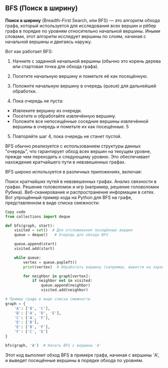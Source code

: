 ##  BFS (Поиск в ширину)

**Поиск в ширину** (Breadth-First Search, или BFS) — это алгоритм обхода графа, который используется для исследования всех вершин и рёбер графа в порядке по уровням относительно начальной вершины. Иными словами, этот алгоритм исследует вершины по слоям, начиная с начальной вершины и двигаясь наружу.

Вот как работает BFS:

1. Начните с заданной начальной вершины (обычно это корень дерева или стартовая точка для обхода графа).

2. Посетите начальную вершину и пометьте её как посещённую.

3. Положите начальную вершину в очередь (queue) для дальнейшей обработки.

4. Пока очередь не пуста:

- Извлеките вершину из очереди.
- Посетите и обработайте извлечённую вершину.
- Положите все непосещённые соседние вершины извлечённой вершины в очередь и пометьте их как посещённые. 5
5) Повторяйте шаг 4, пока очередь не станет пустой.

BFS обычно реализуется с использованием структуры данных "очередь", что гарантирует обход всех вершин на текущем уровне, прежде чем переходить к следующему уровню. Это обеспечивает нахождение кратчайшего пути в невзвешенных графах.

BFS широко используется в различных приложениях, включая:

Поиск кратчайших путей в невзвешенных графах.
Анализ связности в графах.
Решение головоломок и игр (например, решение головоломки Рубика).
Веб-сканирование и распространение информации в сетях.
Вот упрощённый пример кода на Python для BFS на графе, представленном в виде списка смежности:

```python
Copy code
from collections import deque

def bfs(graph, start):
    visited = set()  # Для отслеживания посещённых вершин
    queue = deque()   # Очередь для обхода BFS

    queue.append(start)
    visited.add(start)

    while queue:
        vertex = queue.popleft()
        print(vertex)  # Обработать вершину (например, вывести на экран или сохранить)

        for neighbor in graph[vertex]:
            if neighbor not in visited:
                queue.append(neighbor)
                visited.add(neighbor)

# Пример графа в виде списка смежности
graph = {
    'A': ['B', 'C'],
    'B': ['A', 'D', 'E'],
    'C': ['A', 'F'],
    'D': ['B'],
    'E': ['B', 'F'],
    'F': ['C', 'E']
}

bfs(graph, 'A')  # Начать BFS с вершины 'A'
```
Этот код выполнит обход BFS в примере графа, начиная с вершины 'A', и выведет посещённые вершины в порядке обхода по уровням.